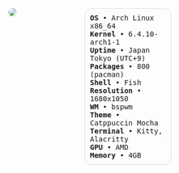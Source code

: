 <img align="left" src="https://github.com/ashtrath.png" style="border-radius: 15px;">

<div style="border: 1px solid #ddd; border-radius: 15px; padding: 10px; margin-left: 150px; max-width: 150px;">
  <samp>
    <b>OS</b>         • Arch Linux x86_64<br>
    <b>Kernel</b>     • 6.4.10-arch1-1<br>
    <b>Uptime</b>     • Japan Tokyo (UTC+9)<br>
    <b>Packages</b>   • 800 (pacman)<br>
    <b>Shell</b>      • Fish<br>
    <b>Resolution</b> • 1680x1050<br>
    <b>WM</b>         • bspwm<br>
    <b>Theme</b>      • Catppuccin Mocha<br>
    <b>Terminal</b>   • Kitty, Alacritty<br>
    <b>GPU</b>        • AMD<br>
    <b>Memory</b>     • 4GB<br>
  </samp>